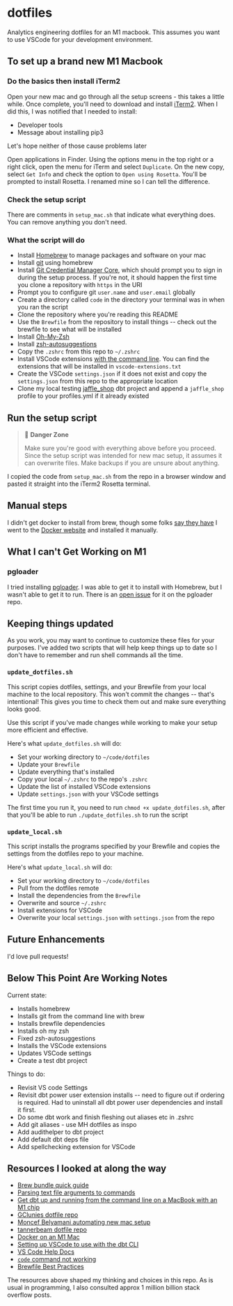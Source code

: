 # dotfiles

Analytics engineering dotfiles for an M1 macbook. This assumes you want to use
VSCode for your development environment.

## To set up a brand new M1 Macbook

### Do the basics then install iTerm2

Open your new mac and go through all the setup screens - this takes a little
while. Once complete, you'll need to download and install [iTerm2](https://iterm2.com/). When I did this, I was notified that I needed to install:

* Developer tools
* Message about installing pip3

Let's hope neither of those cause problems later

Open applications in Finder. Using the options menu in the top right or a right
click, open the menu for iTerm and select `Duplicate`. On the new copy, select
`Get Info` and check the option to `Open using Rosetta`. You'll be prompted to
install Rosetta. I renamed mine so I can tell the difference.

### Check the setup script

There are comments in `setup_mac.sh` that indicate what everything does. You can
remove anything you don't need.

### What the script will do

* Install [Homebrew](https://brew.sh/) to manage packages and software on your mac
* Install [git](https://git-scm.com/) using homebrew
* Install [Git Credential Manager Core](https://docs.github.com/en/get-started/getting-started-with-git/caching-your-github-credentials-in-git), which should prompt you to sign in during the setup process. If you're not, it should happen the first time you clone a repository with `https` in the URI
* Prompt you to configure git `user.name` and `user.email` globally
* Create a directory called `code` in the directory your terminal was in when you ran the script
* Clone the repository where you're reading this README
* Use the `Brewfile` from the repository to install things -- check out the brewfile to see what will be installed
* Install [Oh-My-Zsh](https://ohmyz.sh/)
* Install [zsh-autosuggestions](https://github.com/zsh-users/zsh-autosuggestions)
* Copy the `.zshrc` from this repo to `~/.zshrc`
* Install VSCode extensions [with the command line](https://code.visualstudio.com/docs/editor/extension-marketplace#_command-line-extension-management). You can find the extensions that will be installed in `vscode-extensions.txt`
* Create the VSCode `settings.json` if it does not exist and copy the `settings.json` from this repo to the appropriate location
* Clone my local testing [jaffle_shop](https://github.com/erika-e/jaffle_shop) dbt project and append a `jaffle_shop` profile to your profiles.yml if it already existed

## Run the setup script

> 🚧   **Danger Zone**
>
> Make sure you're good with everything above before you proceed. Since the
setup script was intended for new mac setup, it assumes it can overwrite files.
Make backups if you are unsure about anything.

I copied the code from `setup_mac.sh` from the repo in a browser window and
pasted it straight into the iTerm2 Rosetta terminal.

## Manual steps

I didn't get docker to install from brew, though some folks
[say they have](https://stackoverflow.com/questions/67010057/how-to-run-docker-on-apple-silicon-m1)
I went to the [Docker website](https://docs.docker.com/desktop/mac/apple-silicon/)
and installed it manually.

## What I can't Get Working on M1

### pgloader

I tried installing [pgloader](https://github.com/dimitri/pgloader). I was able
to get it to install with Homebrew, but I wasn't able to get it to run. There is
an [open issue](https://github.com/dimitri/pgloader/issues/1312) for it on the
pgloader repo.

## Keeping things updated

As you work, you may want to continue to customize these files for your purposes.
I've added two scripts that will help keep things up to date so I don't have to
remember and run shell commands all the time.

### `update_dotfiles.sh`

This script copies dotfiles, settings, and your Brewfile from your local machine
to the local repository. This won't commit the changes -- that's intentional! This
gives you time to check them out and make sure everything looks good.

Use this script if you've made changes while working to make your setup more
efficient and effective.

Here's what `update_dotfiles.sh` will do:

* Set your working directory to `~/code/dotfiles`
* Update your `Brewfile`
* Update everything that's installed
* Copy your local `~/.zshrc` to the repo's `.zshrc`
* Update the list of installed VSCode extensions
* Update `settings.json` with your VSCode settings

The first time you run it, you need to run `chmod +x update_dotfiles.sh`, after
that you'll be able to run `./update_dotfiles.sh` to run the script

### `update_local.sh`

This script installs the programs specified by your Brewfile and copies the
settings from the dotfiles repo to your machine.

Here's what `update_local.sh` will do:

* Set your working directory to `~/code/dotfiles`
* Pull from the dotfiles remote
* Install the dependencies from the `Brewfile`
* Overwrite and source `~/.zshrc`
* Install extensions for VSCode
* Overwrite your local `settings.json` with `settings.json` from the repo

## Future Enhancements

I'd love pull requests!

## Below This Point Are Working Notes

Current state:

* Installs homebrew
* Installs git from the command line with brew
* Installs brewfile dependencies
* Installs oh my zsh
* Fixed zsh-autosuggestions
* Installs the VSCode extensions
* Updates VSCode settings
* Create a test dbt project

Things to do:

* Revisit VS code Settings
* Revisit dbt power user extension installs -- need to figure out if ordering is required. Had to uninstall all dbt power user dependencies and install it first.
* Do some dbt work and finish fleshing out aliases etc in .zshrc
* Add git aliases - use MH dotfiles as inspo
* Add audithelper to dbt project
* Add default dbt deps file
* Add spellchecking extension for VSCode

## Resources I looked at along the way

* [Brew bundle quick guide](https://tomlankhorst.nl/brew-bundle-restore-backup/)
* [Parsing text file arguments to commands](https://unix.stackexchange.com/questions/149726/how-to-parse-each-line-of-a-text-file-as-an-argument-to-a-command)
* [Get dbt up and running from the command line on a MacBook with an M1 chip](https://discourse.getdbt.com/t/get-dbt-up-and-running-from-the-command-line-on-a-macbook-with-an-m1-chip/2908)
* [GClunies dotfile repo](https://github.com/GClunies/.dotfile)
* [Moncef Belyamani automating new mac setup](https://www.moncefbelyamani.com/automating-the-setup-of-a-new-mac-with-all-your-apps-preferences-and-development-tools/)
* [tannerbeam dotfile repo](https://github.com/tannerbeam/dotfiles)
* [Docker on an M1 Mac](https://til.simonwillison.net/macos/running-docker-on-remote-m1)
* [Setting up VSCode to use with the dbt CLI](https://discourse.getdbt.com/t/setting-up-vscode-to-use-with-the-dbt-cli/3291)
* [VS Code Help Docs](https://code.visualstudio.com/docs/editor/extension-marketplace#_command-line-extension-management)
* [`code` command not working](https://stackoverflow.com/questions/29955500/code-not-working-in-command-line-for-visual-studio-code-on-osx-mac)
* [Brewfile Best Practices](https://gist.github.com/ChristopherA/a579274536aab36ea9966f301ff14f3f)

The resources above shaped my thinking and choices in this repo. As is usual in
programming, I also consulted approx 1 million billion stack overflow posts.

